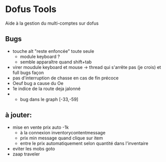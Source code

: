 # Dofus Tools

Aide à la gestion du multi-comptes sur dofus

## Bugs
- touche alt "reste enfoncée" toute seule
    - module keyboard ? 
    - semble apparaître quand shift+tab
- virer moudule keyboard et mouse -> thread qui s'arrête pas (je crois) et full bugs façon
- pas d'interruption de chasse en cas de fin précoce
- Oeuf bug a cause du Oe 
- 1e indice de la route deja jalonné  
- - bug dans le graph [-33,-59] 

## à jouter:
- mise en vente prix auto -1k
    - à la connexion inventorycontentmessage
    - prix min message quand clique sur item
    - entre le prix automatiquement selon quantité dans l'inventaire 
- eviter les mobs goto 
- zaap traveler
